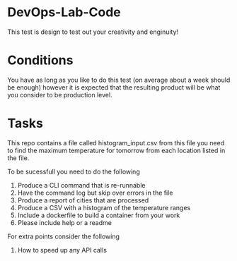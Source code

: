 # DevOps-Lab-Code

This test is design to test out your creativity and enginuity! 

# Conditions

You have as long as you like to do this test (on average about a week should be enough) however it is expected that the resulting product will be what you consider to be production level.

# Tasks 

This repo contains a file called histogram_input.csv from this file you need to find the maximum temperature for tomorrow from each location listed in the file. 

To be sucessfull you need to do the following

1. Produce a CLI command that is re-runnable
2. Have the command log but skip over errors in the file
3. Produce a report of cities that are processed
4. Produce a CSV with a histogram of the temperature ranges
5. Include a dockerfile to build a container from your work
6. Please include help or a readme

For extra points consider the following

1. How to speed up any API calls
